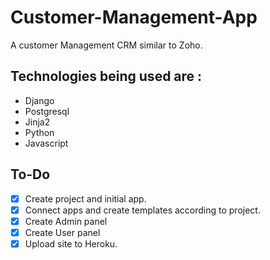 # Customer-Management-App

A customer Management CRM similar to Zoho.
## Technologies being used are : 
* Django
* Postgresql
* Jinja2
* Python
* Javascript

## To-Do
- [x]  Create project and initial app. <br />
- [x]  Connect apps and create templates according to project. <br />
- [x]  Create Admin panel <br />
- [x]  Create User panel <br />
- [x]  Upload site to Heroku. <br />

